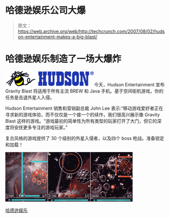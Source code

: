 # 哈德逊娱乐公司大爆

> 原文：<https://web.archive.org/web/http://techcrunch.com/2007/08/02/hudson-entertainment-makes-a-big-blast/>

# 哈德逊娱乐制造了一场大爆炸

![hudson1.jpg](img/b1109b7c20eac1ee31074b2121b36572.png)今天，Hudson Entertainment 宣布 Gravity Blast 将适用于所有主流 BREW 和 Java 手机。基于空间街机游戏，你的任务是击退外星人入侵。

Hudson Entertainment 销售和营销副总裁 John Lee 表示:“移动游戏爱好者正在寻求新的游戏体验，而不仅仅是一个接一个的续作，我们很高兴展示像 Gravity Blast 这样的游戏。“游戏最初的简单性为所有类型的玩家打开了大门，但它的深度将安抚更多专注的游戏玩家。”

复古风格的游戏提供了 30 个级别的外星入侵者，以及四个 boss 枪战。准备锁定和加载！

![gravityblast.jpg](img/550713e61fa28df96a3dd944848d9e89.png)

[哈德逊娱乐](https://web.archive.org/web/20210123215104/http://www.hudsonent.com/)